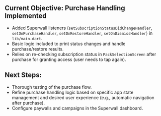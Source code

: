 ## Current Objective: Purchase Handling Implemented

- Added Superwall listeners (`setSubscriptionStatusDidChangeHandler`, `setOnPurchaseHandler`, `setOnRestoreHandler`, `setOnDismissHandler`) in `lib/main.dart`.
- Basic logic included to print status changes and handle purchase/restore results.
- Relies on re-checking subscription status in `PackSelectionScreen` after purchase for granting access (user needs to tap again).

## Next Steps:

- Thorough testing of the purchase flow.
- Refine purchase handling logic based on specific app state management and desired user experience (e.g., automatic navigation after purchase).
- Configure paywalls and campaigns in the Superwall dashboard.
